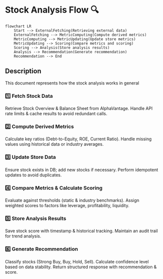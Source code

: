 # Stock Analysis Flow 🔍

```mermaid
flowchart LR
    Start --> ExternalFetching(Retrieving external data)
    ExternalFetching --> MetricComputing(Compute derived metrics)
    MetricComputing --> MetricUpdating(Update store metrics)
    MetricUpdating --> Scoring(Compare metrics and scoring)
    Scoring --> Analysis(Store analysis results)
    Analysis --> Recommendation(Generate recommendation)
    Recommendation --> End
```

## Description

This document represents how the stock analysis works in general

### 1️⃣ Fetch Stock Data

Retrieve Stock Overview & Balance Sheet from AlphaVantage.
Handle API rate limits & cache results to avoid redundant calls.

### 2️⃣ Compute Derived Metrics

Calculate key ratios (Debt-to-Equity, ROE, Current Ratio).
Handle missing values using historical data or industry averages.

### 3️⃣ Update Store Data

Ensure stock exists in DB; add new stocks if necessary.
Perform idempotent updates to avoid duplicates.

### 4️⃣ Compare Metrics & Calculate Scoring

Evaluate against thresholds (static & industry benchmarks).
Assign weighted scores to factors like leverage, profitability, liquidity.

### 5️⃣ Store Analysis Results

Save stock score with timestamp & historical tracking.
Maintain an audit trail for trend analysis.

### 6️⃣ Generate Recommendation

Classify stocks (Strong Buy, Buy, Hold, Sell).
Calculate confidence level based on data stability.
Return structured response with recommendation & score.
